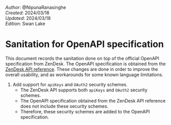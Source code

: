 _Author_: @NipunaRanasinghe \
_Created_: 2024/03/18 \
_Updated_: 2024/03/18 \
_Edition_: Swan Lake

# Sanitation for OpenAPI specification

This document records the sanitation done on top of the official OpenAPI specification from ZenDesk. 
The OpenAPI specification is obtained from the [ZenDesk API reference](https://developer.zendesk.com/api-reference/voice-api/voice-api-v2). 
These changes are done in order to improve the overall usability, and as workarounds for some known language limitations.

1. Add support for `apiKeys` and `OAuth2` security schemes. 
    * The ZenDesk API supports both `apiKeys` and `OAuth2` security schemes. 
    * The OpenAPI specification obtained from the ZenDesk API reference does not include these security schemes. 
    * Therefore, these security schemes are added to the OpenAPI specification.

